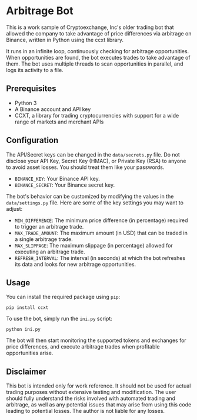 <h1>Arbitrage Bot</h1>

<p>This is a work sample of Cryptoexchange, Inc's older trading bot that allowed the company to take advantage of price differences via arbitrage on Binance, written in Python using the ccxt library.</p>

<p>It runs in an infinite loop, continuously checking for arbitrage opportunities. 
When opportunities are found, the bot executes trades to take advantage of them.
The bot uses multiple threads to scan opportunities in parallel, and logs its activity to a file.</p>

<h2>Prerequisites</h2>

<ul>
<li>Python 3</li>
<li>A Binance account and API key</li>
<li>CCXT, a library for trading cryptocurrencies with support for a wide range of markets and merchant APIs</li>
</ul>

<h2>Configuration</h2>
<p>The API/Secret keys can be changed in the <code>data/secrets.py</code> file. Do not disclose your API Key, Secret Key (HMAC), or Private Key (RSA) to anyone to avoid asset losses. You should treat them like your passwords.</p>

<ul>
      <li><code>BINANCE_KEY</code>: Your Binance API key.</li>
      <li><code>BINANCE_SECRET</code>: Your Binance secret key.</li>
</ul>

<p>The bot's behavior can be customized by modifying the values in the <code>data/settings.py</code> file. Here are some of the key settings you may want to adjust:</p>

<ul>
      <li><code>MIN_DIFFERENCE</code>: The minimum price difference (in percentage) required to trigger an arbitrage trade.</li>
      <li><code>MAX_TRADE_AMOUNT</code>: The maximum amount (in USD) that can be traded in a single arbitrage trade.</li>
      <li><code>MAX_SLIPPAGE</code>: The maximum slippage (in percentage) allowed for executing an arbitrage trade.</li>
      <li><code>REFRESH_INTERVAL</code>: The interval (in seconds) at which the bot refreshes its data and looks for new arbitrage opportunities.</li>
</ul>

<h2>Usage</h2>
<p>You can install the required package using <code>pip</code>:</p>

<pre><code>pip install ccxt</code></pre>

<p>To use the bot, simply run the <code>ini.py</code> script:</p>

<pre><code>python ini.py</code></pre>

<p>The bot will then start monitoring the supported tokens and exchanges for price differences, and execute arbitrage trades when profitable opportunities arise.</p>

<h2>Disclaimer</h2>
<p>This bot is intended only for work reference. It should not be used for actual trading purposes without extensive testing and modification. 
The user should fully understand the risks involved with automated trading and arbitrage, as well as any potential issues that may arise from using this code leading to potential losses. 
The author is not liable for any losses.</p>
